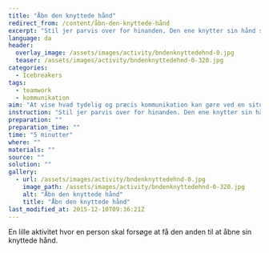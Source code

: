 ```yaml
---
title: "Åbn den knyttede hånd"
redirect_from: /content/åbn-den-knyttede-hånd
excerpt: "Stil jer parvis over for hinanden. Den ene knytter sin hånd så hårdt vedkommende kan. Nu er den andens opgave at forsøge at åbne hånden. I skal bare være forsigtige ikke at skade jeres makker."
language: da
header:
  overlay_image: /assets/images/activity/bndenknyttedehnd-0.jpg
  teaser: /assets/images/activity/bndenknyttedehnd-0-320.jpg
categories:
  - Icebreakers
tags:
  - teamwork
  - kommunikation
aim: "At vise hvad tydelig og præcis kommunikation kan gøre ved en situation, der er gået i hårdknude."
instruction: "Stil jer parvis over for hinanden. Den ene knytter sin hånd så hårdt vedkommende kan. Nu er den andens opgave at forsøge at åbne hånden. I skal bare være forsigtige ikke at skade jeres makker."
preparation: ""
preparation_time: ""
time: "5 minutter"
where: ""
materials: ""
source: ""
solution: ""
gallery:
  - url: /assets/images/activity/bndenknyttedehnd-0.jpg
    image_path: /assets/images/activity/bndenknyttedehnd-0-320.jpg
    alt: "Åbn den knyttede hånd"
    title: "Åbn den knyttede hånd"
last_modified_at: 2015-12-10T09:36:21Z
---
```

En lille aktivitet hvor en person skal forsøge at få den anden til at åbne sin knyttede hånd.
